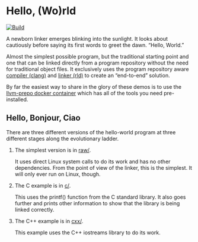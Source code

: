 # Hello, (Wo)rld

[![Build](https://github.com/SNSystems/hello-rld/actions/workflows/build.yaml/badge.svg)](https://github.com/SNSystems/hello-rld/actions/workflows/build.yaml)

A newborn linker emerges blinking into the sunlight. It looks about cautiously before saying its first words to greet the dawn. “Hello, World.”

Almost the simplest possible program, but the traditional starting point and one that can be linked directly from a program repository without the need for traditional object files. It exclusively uses the program repository aware [compiler (clang)](https://github.com/SNSystems/llvm-project-prepo) and [linker (rld)](https://github.com/SNSystems/llvm-project-prepo/tree/master/rld) to create an “end-to-end” solution.

By far the easiest way to share in the glory of these demos is to use the [llvm-prepo docker container](https://hub.docker.com/r/sndevelopment/llvm-prepo) which has all of the tools you need pre-installed.

## Hello, Bonjour, Ciao

There are three different versions of the hello-world program at three different stages along the evolutionary ladder.

1. The simplest version is in [raw/](raw/). 

    It uses direct Linux system calls to do its work and has no other dependencies. From the point of view of the linker, this is the simplest. It will only ever run on Linux, though.
    
2. The C example is in [c/](c/).

   This uses the printf() function from the C standard library. It also goes further and prints other information to show that the library is being linked correctly.
   
3.  The C++ example is in [cxx/](cxx/).

    This example uses the C++ iostreams library to do its work.
